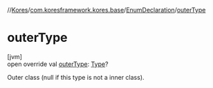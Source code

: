 //[Kores](../../../index.md)/[com.koresframework.kores.base](../index.md)/[EnumDeclaration](index.md)/[outerType](outer-type.md)

# outerType

[jvm]\
open override val [outerType](outer-type.md): [Type](https://docs.oracle.com/javase/8/docs/api/java/lang/reflect/Type.html)?

Outer class (null if this type is not a inner class).
